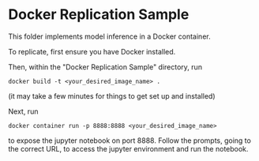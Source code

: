 # Docker Replication Sample

This folder implements model inference in a Docker container.

To replicate, first ensure you have Docker installed.

Then, within the "Docker Replication Sample" directory, run

`docker build -t <your_desired_image_name> .`

(it may take a few minutes for things to get set up and installed)

Next, run

`docker container run -p 8888:8888 <your_desired_image_name>`

to expose the jupyter notebook on port 8888. Follow the prompts, going to the correct URL, to access the jupyter environment and run the notebook.
